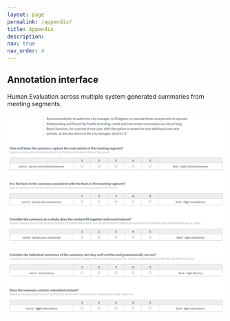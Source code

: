 ```yaml
---
layout: page
permalink: /appendix/
title: Appendix
description:
nav: true
nav_order: 4
---
```


## Annotation interface
Human Evaluation across multiple system generated summaries from meeting segments.

<p align="center">
    <img src="/assets/human_evaluation.png" alt="interface" width="760">
      <br>
</p>
